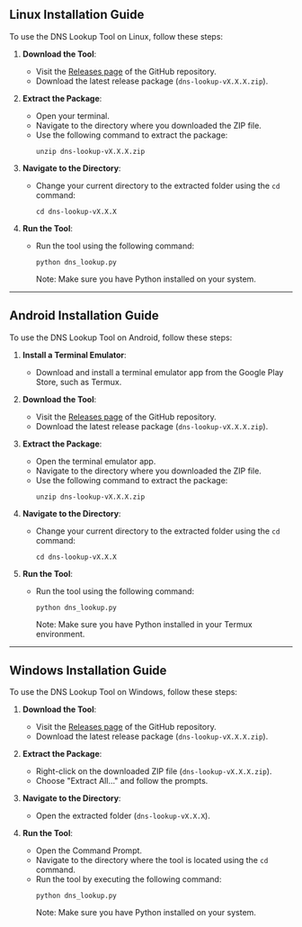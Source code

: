 ## Linux Installation Guide

To use the DNS Lookup Tool on Linux, follow these steps:

1. **Download the Tool**:
   - Visit the [Releases page](https://github.com/Jvr2022/dns-lookup/releases) of the GitHub repository.
   - Download the latest release package (`dns-lookup-vX.X.X.zip`).

2. **Extract the Package**:
   - Open your terminal.
   - Navigate to the directory where you downloaded the ZIP file.
   - Use the following command to extract the package:
     ```
     unzip dns-lookup-vX.X.X.zip
     ```

3. **Navigate to the Directory**:
   - Change your current directory to the extracted folder using the `cd` command:
     ```
     cd dns-lookup-vX.X.X
     ```

4. **Run the Tool**:
   - Run the tool using the following command:
     ```
     python dns_lookup.py
     ```
     Note: Make sure you have Python installed on your system.

---

## Android Installation Guide

To use the DNS Lookup Tool on Android, follow these steps:

1. **Install a Terminal Emulator**:
   - Download and install a terminal emulator app from the Google Play Store, such as Termux.

2. **Download the Tool**:
   - Visit the [Releases page](https://github.com/Jvr2022/dns-lookup/releases) of the GitHub repository.
   - Download the latest release package (`dns-lookup-vX.X.X.zip`).

3. **Extract the Package**:
   - Open the terminal emulator app.
   - Navigate to the directory where you downloaded the ZIP file.
   - Use the following command to extract the package:
     ```
     unzip dns-lookup-vX.X.X.zip
     ```

4. **Navigate to the Directory**:
   - Change your current directory to the extracted folder using the `cd` command:
     ```
     cd dns-lookup-vX.X.X
     ```

5. **Run the Tool**:
   - Run the tool using the following command:
     ```
     python dns_lookup.py
     ```
     Note: Make sure you have Python installed in your Termux environment.

---

## Windows Installation Guide

To use the DNS Lookup Tool on Windows, follow these steps:

1. **Download the Tool**:
   - Visit the [Releases page](https://github.com/Jvr2022/dns-lookup/releases) of the GitHub repository.
   - Download the latest release package (`dns-lookup-vX.X.X.zip`).

2. **Extract the Package**:
   - Right-click on the downloaded ZIP file (`dns-lookup-vX.X.X.zip`).
   - Choose "Extract All..." and follow the prompts.

3. **Navigate to the Directory**:
   - Open the extracted folder (`dns-lookup-vX.X.X`).

4. **Run the Tool**:
   - Open the Command Prompt.
   - Navigate to the directory where the tool is located using the `cd` command.
   - Run the tool by executing the following command:
     ```
     python dns_lookup.py
     ```
     Note: Make sure you have Python installed on your system.
